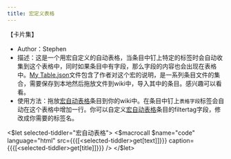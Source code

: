 ```yaml
---
title: 宏定义表格
---
```


【卡片集】

* Author：Stephen
* 描述：这是一个用宏自定义的自动表格，当条目中钉上特定的标签时会自动收集到这个表格中，同时如果条目中有字段，那么字段的内容也会出现在表格中。[My Table.json](#My%20Table.json)文件包含了作者对这个宏的说明，是一系列条目文件的集合，需要保存到本地然后拖放文件到wiki中，导入其中的条目。感兴趣可以看看。
* 使用方法：拖放[宏自动表格](#%E5%AE%8F%E8%87%AA%E5%8A%A8%E8%A1%A8%E6%A0%BC)条目到你的wiki中。在条目中钉上`表格字段`标签会自动在这个表格中增加一行。你可以自定义[宏自动表格](#%E5%AE%8F%E8%87%AA%E5%8A%A8%E8%A1%A8%E6%A0%BC)条目的filtertag字段，修改成你需要的标签名。




<$let selected-tiddler="宏自动表格">
	<$macrocall $name="code" language="html" src={{{[<selected-tiddler>get[text]]}}} caption={{{[<selected-tiddler>get[title]]}}} />
</$let>

